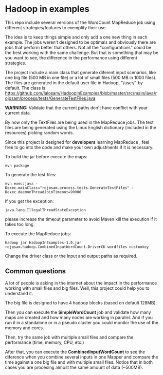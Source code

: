 # Hadoop in examples

This repo include several versions of the WordCount MapReduce job using different strategies/features to exemplify their use.

The idea is to keep things simple and only add a one new thing in each example. The jobs weren't designed to be optimals and obviously there are jobs that perform better that others. Not all the "configurations" could be the best working with the same challenge. But that is something that may be you want to see, the difference in the performance using different strategies.

The project include a main class that generate diferent input scenarios, like one big file (500 MB in one file) or a lot of small files (500 MB in 1000 files). The files are generated in the default user file in Hadoop, "/user/<username>" by default. The class is: https://github.com/lalosam/HadoopInExamples/blob/master/src/main/java/rojosam/process/tests/GenerateTestFiles.java

**WARNING:** Validate that the current paths don't have conflict with your current data.

By now only the TextFiles are being used in the MapReduce jobs. The text files are being generated using the Linux English dictionary (included in the resources) picking random words.

Since this project is designed for **developers** learning MapReduce , feel free to go into the code and make your own adjustments if it is necessary.

To build the jar before execute the maps:

```
mvn package
```

To generate the test files:

```
mvn exec:java -Dexec.mainClass="rojosam.process.tests.GenerateTestFiles" -Dexec.daemonThreadJoinTimeout=90000
```
If you get the exception:

```
java.lang.IllegalThreadStateException
```
please increase the timeout parameter to avoid Maven kill the execution if it takes too long.

To execute the MapReduce jobs:

```
hadoop jar HadoopInExamples-1.0.jar rojosam.hadoop.CombinedInputWordCount.DriverCK wordfiles customkey
```

Change the driver class or the input and output paths as required.


## Common questions

A lot of people is asking in the internet about the impact in the performance working with small files and big files. Well, this project could help you to understand it.

The big file is designed to have 4 hadoop blocks (based on default 128MB).

Then you can execute the **SimpleWordCount** job and validate how many maps are created and how many nodes are working in parallel. And if you run it in a standalone or in a pseudo cluster you could monitor the use of the memory and cores.

Then, try the same job with multiple small files and compare the performance (time, memory, CPU, etc.)

After that, you can execute the **CombinedInputWordCount** to see the diference when you combine several inputs in one Mapper and compare the time against a one big file and with multiple small files. Notice that in both cases you are procesing almost the same amount of data (~500MB).




